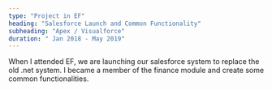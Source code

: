 ```yaml
---
type: "Project in EF"
heading: "Salesforce Launch and Common Functionality"
subheading: "Apex / Visualforce"
duration: " Jan 2018 - May 2019"
---
```


When I attended EF, we are launching our salesforce system to replace the old .net system.
I became a member of the finance module and create some common functionalities.
